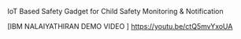 IoT Based Safety Gadget for Child Safety Monitoring & Notification

[IBM NALAIYATHIRAN DEMO VIDEO ] https://youtu.be/ctQ5mvYxoUA
